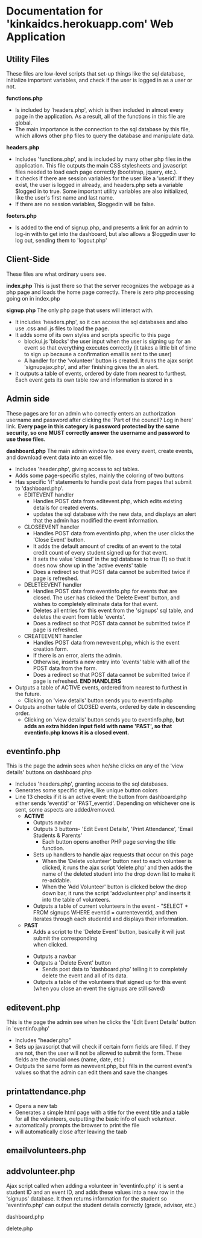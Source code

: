 # Documentation for 'kinkaidcs.herokuapp.com' Web Application



## Utility Files
These files are low-level scripts that set-up things like the sql database, initialize important variables, and check if the user is logged in as a user or not. 

**functions.php**
- Is included by 'headers.php', which is then included in almost every page in the application. As a result, all of the functions in this file are global. 
- The main importance is the connection to the sql database by this file, which allows other php files to query the database and manipulate data.

**headers.php**
- Includes 'functions.php', and is included by many other php files in the application. This file outputs the main CSS stylesheets and javascript files needed to load each page correctly (bootstrap, jquery, etc.). 
- It checks if there are session variables for the user like a 'userid'. If they exist, the user is logged in already, and headers.php sets a variable $logged in to true. Some important utility variables are also initialized, like the user's first name and last name.
- If there are no session variables, $loggedin will be false.

**footers.php**
- Is added to the end of signup.php, and presents a link for an admin to log-in with to get into the dashboard, but also allows a $loggedin user to log out, sending them to 'logout.php'


## Client-Side
These files are what ordinary users see.

**index.php**
This is just there so that the server recognizes the webpage as a php page and loads the home page correctly. There is zero php processing going on in index.php

**signup.php**
The only php page that users will interact with.
- It includes 'headers.php', so it can access the sql databases and also use .css and .js files to load the page.
- It adds some of its own styles and scripts specific to this page
	- blockui.js 'blocks' the user input when the user is signing up for an event so that everything executes correctly (it takes a little bit of time to sign up because a confirmation email is sent to the user)
	- A handler for the 'volunteer' button is created. It runs the ajax script 'signupajax.php', and after finishing gives the an alert.
- It outputs a table of events, ordered by date from nearest to furthest. Each event gets its own table row and information is stored in <td>s

## Admin side
These pages are for an admin who correctly enters an authorization username and password after clicking the 'Part of the council? Log in here' link. 
**Every page in this category is password protected by the same security, so one MUST correctly answer the username and password to use these files.**

**dashboard.php**
The main admin window to see every event, create events, and download event data into an excel file. 
- Includes 'header.php', giving access to sql tables.
- Adds some page-specific styles, mainly the coloring of two buttons
- Has specific 'if' statements to handle post data from pages that submit to 'dashboard.php'.
	- EDITEVENT handler
		- Handles POST data from editevent.php, which edits existing details for created events.
		- updates the sql database with the new data, and displays an alert that the admin has modified the event information.
	- CLOSEEVENT handler
		- Handles POST data from eventinfo.php, when the user clicks the 'Close Event' button.
		- It adds the default amount of credits of an event to the total credit count of every student signed up for that event.
		- It sets the value 'closed' in the sql database to true (1) so that it does now show up in the 'active events' table
		- Does a redirect so that POST data cannot be submitted twice if page is refreshed.
	- DELETEEVENT handler
		- Handles POST data from eventinfo.php for events that are closed. The user has clicked the 'Delete Event' button, and wishes to completely eliminate data for that event.
		- Deletes all entries for this event from the 'signups' sql table, and deletes the event from table 'events'.
		- Does a redirect so that POST data cannot be submitted twice if page is refreshed.
	- CREATEEVENT handler
		- Handles POST data from newevent.php, which is the event creation form.
		- If there is an error, alerts the admin.
		- Otherwise, inserts a new entry into 'events' table with all of the POST data from the form.
		- Does a redirect so that POST data cannot be submitted twice if page is refreshed.
**END HANDLERS**
- Outputs a table of ACTIVE events, ordered from nearest to furthest in the future.
	- Clicking on 'view details' button sends you to eventinfo.php
- Outputs another table of CLOSED events, ordered by date in descending order.
	- Clicking on 'view details' button sends you to eventinfo.php, **but adds an extra hidden input field with name 'PAST', so that eventinfo.php knows it is a closed event.**

## eventinfo.php
This is the page the admin sees when he/she clicks on any of the 'view details' buttons on dashboard.php
- Includes 'headers.php', granting access to the sql databases.
- Generates some specific styles, like unique button colors
- Line 13 checks if it is an active event: the button from dashboard.php either sends 'eventid' or 'PAST_eventid'. Depending on whichever one is sent, some aspects are added/removed.
	-  **ACTIVE**
		- Outputs navbar
		- Outputs 3 buttons- 'Edit Event Details', 'Print Attendance', 'Email Students & Parents'
			- Each button opens another PHP page serving the title function.
		- Sets up handlers to handle ajax requests that occur on this page
			- When the 'Delete volunteer' button next to each volunteer is clicked, it runs the ajax script 'delete.php' and then adds the name of the deleted student into the drop down list to make it re-addable.
			- When the 'Add Volunteer' button is clicked below the drop down bar, it runs the script 'addvolunteer.php' and inserts it into the table of volunteers.
		- Outputs a table of current volunteers in the event - "SELECT * FROM signups WHERE eventid = currenteventid, and then iterates through each studentid and displays their information.
	- **PAST**
		- Adds a script to the 'Delete Event' button, basically it will just submit the corresponding <form> when clicked.
		- Outputs a navbar
		- Outputs a 'Delete Event' button
			- Sends post data to 'dashboard.php' telling it to completely delete the event and all of its data.
		- Outputs a table of the volunteers that signed up for this event (when you close an event the signups are still saved)

## editevent.php
This is the page the admin see when he clicks the 'Edit Event Details' button in 'eventinfo.php'
- Includes "header.php"
- Sets up javascript that will check if certain form fields are filled. If they are not, then the user will not be allowed to submit the form. These fields are the crucial ones (name, date, etc.)
- Outputs the same form as newevent.php, but fills in the current event's values so that the admin can edit them and save the changes

## printattendance.php
- Opens a new tab
- Generates a simple html page with a title for the event title and a table for all the volunteers, outputting the basic info of each volunteer.
- automatically prompts the browser to print the file
- will automatically close after leaving the taab

## emailvolunteers.php


## addvolunteer.php
Ajax script called when adding a volunteer in 'eventinfo.php'
it is sent a student ID and an event ID, and adds these values into a new row in the 'signups' database. It then returns information for the student so 'eventinfo.php' can output the student details correctly (grade, advisor, etc.)






dashboard.php



delete.php

